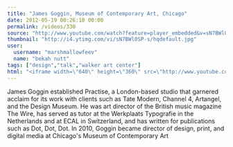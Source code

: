 ```yaml
---
title: "James Goggin, Museum of Contemporary Art, Chicago"
date: 2012-05-19 00:26:18 00:00
permalink: /videos/330
source: "http://www.youtube.com/watch?feature=player_embedded&v=sN7BWl0SP-s#!"
thumbnail: "http://i4.ytimg.com/vi/sN7BWl0SP-s/hqdefault.jpg"
user:
  username: "marshmallowfeev"
  name: "bekah nutt"
tags: ["design","talk","walker art center"]
html: "<iframe width=\"640\" height=\"360\" src=\"http://www.youtube.com/embed/sN7BWl0SP-s?wmode=transparent&fs=1&feature=oembed\" frameborder=\"0\" allowfullscreen></iframe>"
---
```


James Goggin established Practise, a London-based studio that garnered acclaim for its work with clients such as Tate Modern, Channel 4, Artangel, and the Design Museum. He was art director of the British music magazine The Wire, has served as tutor at the Werkplaats Typografie in the Netherlands and at ECAL in Switzerland, and has written for publications such as Dot, Dot, Dot. In 2010, Goggin became director of design, print, and digital media at Chicago's Museum of Contemporary Art